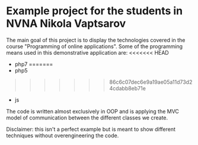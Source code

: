 # Example project for the students in NVNA Nikola Vaptsarov

The main goal of this project is to display the technologies covered in the course "Programming of online applications". 
Some of the programming means used in this demonstrative application are:
<<<<<<< HEAD
- php7
=======
- php5
>>>>>>> 86c6c07dec6e9a19ae05a11d73d24cdabb8eb71e
- js

The code is written almost exclusively in OOP and is applying the MVC model of communication between the different classes we create.

Disclaimer: this isn't a perfect example but is meant to show different techniques without overengineering the code.
